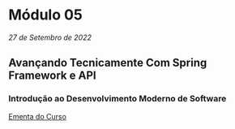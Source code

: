 # Módulo 05
*27 de Setembro de 2022*

## Avançando Tecnicamente Com Spring Framework e API


### Introdução ao Desenvolvimento Moderno de Software
[Ementa do Curso]()
